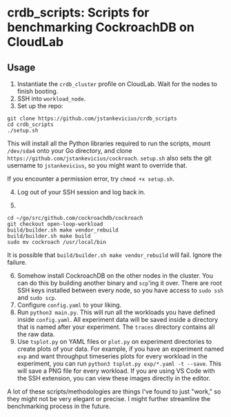 # crdb_scripts: Scripts for benchmarking CockroachDB on CloudLab

## Usage
1. Instantiate the `crdb_cluster` profile on CloudLab. Wait for the nodes to finish booting.
2. SSH into `workload_node`.
3. Set up the repo:
```
git clone https://github.com/jstankevicius/crdb_scripts
cd crdb_scripts
./setup.sh
```
This will install all the Python libraries required to run the scripts, mount `/dev/sda4` onto your Go directory, and clone `https://github.com/jstankevicius/cockroach`. `setup.sh` also sets the git username to `jstankevicius`, so you might want to override that.

If you encounter a permission error, try `chmod +x setup.sh`.

4. Log out of your SSH session and log back in.

5. 
```
cd ~/go/src/github.com/cockroachdb/cockroach
git checkout open-loop-workload
build/builder.sh make vendor_rebuild
build/builder.sh make build
sudo mv cockroach /usr/local/bin
```
It is possible that `build/builder.sh make vendor_rebuild` will fail. Ignore the failure.

6. Somehow install CockroachDB on the other nodes in the cluster. You can do this by building another binary and `scp`'ing it over. There are root SSH keys installed between every node, so you have access to `sudo ssh` and `sudo scp`. 
7. Configure `config.yaml` to your liking.
8. Run `python3 main.py`. This will run all the workloads you have defined inside `config.yaml`. All experiment data will be saved inside a directory that is named after your experiment. The `traces` directory contains all the raw data.
9. Use `tsplot.py` on YAML files or `plot.py` on experiment directories to create plots of your data. For example, if you have an experiment named `exp` and want throughput timeseries plots for every workload in the experiment, you can run `python3 tsplot.py exp/*.yaml -t --save`. This will save a PNG file for every workload. If you are using VS Code with the SSH extension, you can view these images directly in the editor.


A lot of these scripts/methodologies are things I've found to just "work," so they might not be very elegant or precise. I might further streamline the benchmarking process in the future.
